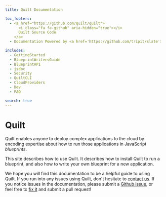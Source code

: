 ```yaml
---
title: Quilt Documentation

toc_footers:
  - <a href="https://github.com/quilt/quilt">
      <i class="fa fa-github" aria-hidden="true"></i>
      Quilt Source Code
    </a>
  - Documentation Powered by <a href='https://github.com/tripit/slate'>Slate</a>

includes:
  - GettingStarted
  - BlueprintWritersGuide
  - BlueprintAPI
  - jsdoc
  - Security
  - QuiltCLI
  - CloudProviders
  - Dev
  - FAQ

search: true
---
```


# Quilt

Quilt enables anyone to deploy complex applications to the cloud
by encoding expertise about how to run those applications in JavaScript
_blueprints_.

This site describes how to use Quilt. It describes how to
install Quilt to run a blueprint, and also how to write your own blueprint
for a new application.

We hope you will find this documentation to be a helpful guide to
using Quilt.  If you run into any issues using Quilt,
don't hesitate to
[contact us](http://quilt.io/#contact). If you notice
issues in the documentation, please submit a
[Github issue](https://github.com/quilt/quilt/issues/new),
or feel free to
[fix it](https://github.com/quilt/quilt/tree/master/docs)
and submit a pull request!
